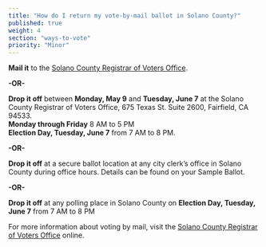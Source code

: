```yaml
---
title: "How do I return my vote-by-mail ballot in Solano County?"
published: true
weight: 4
section: "ways-to-vote"
priority: "Minor"
---
```


**Mail it** to the [Solano County Registrar of Voters Office](#section-election-office-contact).  

  **-OR-**  
  
**Drop it off** between **Monday, May 9** and **Tuesday, June 7** at the Solano County Registrar of Voters Office, 675 Texas St. Suite 2600, Fairfield, CA 94533.  
**Monday through Friday** 8 AM to 5 PM  
**Election Day, Tuesday, June 7** from 7 AM to 8 PM.  

  **-OR-**  

**Drop it off** at a secure ballot location at any city clerk’s office in Solano County during office hours. Details can be found on your Sample Ballot.  

  **-OR-**  
  
**Drop it off** at any polling place in Solano County on **Election Day, Tuesday, June 7** from 7 AM to 8 PM  

For more information about voting by mail, visit the [Solano County Registrar of Voters Office](http://www.solanocounty.com/depts/rov/voting_by_mail/default.asp) online.  
